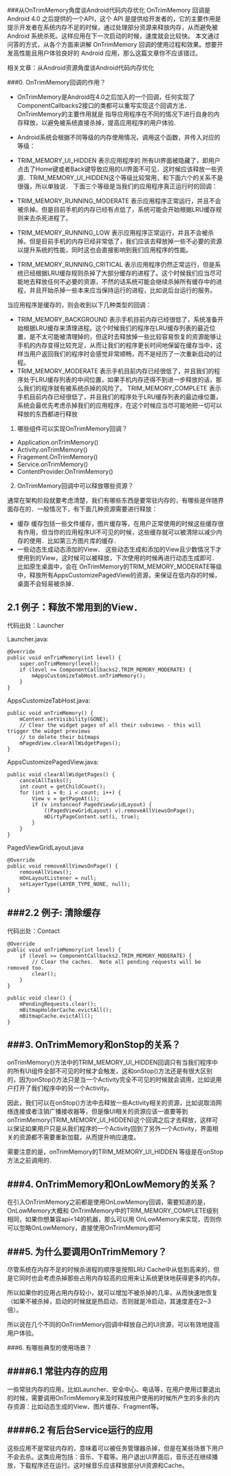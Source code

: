 ###从OnTrimMemory角度谈Android代码内存优化
OnTrimMemory 回调是 Android 4.0 之后提供的一个API，这个 API 是提供给开发者的，它的主要作用是提示开发者在系统内存不足的时候，通过处理部分资源来释放内存，从而避免被 Android 系统杀死。这样应用在下一次启动的时候，速度就会比较快。
本文通过问答的方式，从各个方面来讲解 OnTrimMemory 回调的使用过程和效果。想要开发高性能且用户体验良好的 Android 应用，那么这篇文章你不应该错过。

相关文章：从Android资源角度谈Android代码内存优化

###0. OnTrimMemory回调的作用？
- OnTrimMemory是Android在4.0之后加入的一个回调，任何实现了ComponentCallbacks2接口的类都可以重写实现这个回调方法．OnTrimMemory的主要作用就是 指导应用程序在不同的情况下进行自身的内存释放，以避免被系统直接杀掉，提高应用程序的用户体验.

- Android系统会根据不同等级的内存使用情况，调用这个函数，并传入对应的等级：

- TRIM_MEMORY_UI_HIDDEN 表示应用程序的 所有UI界面被隐藏了，即用户点击了Home键或者Back键导致应用的UI界面不可见．这时候应该释放一些资源．TRIM_MEMORY_UI_HIDDEN这个等级比较常用，和下面六个的关系不是很强，所以单独说．
下面三个等级是当我们的应用程序真正运行时的回调：

- TRIM_MEMORY_RUNNING_MODERATE 表示应用程序正常运行，并且不会被杀掉。但是目前手机的内存已经有点低了，系统可能会开始根据LRU缓存规则来去杀死进程了。
- TRIM_MEMORY_RUNNING_LOW 表示应用程序正常运行，并且不会被杀掉。但是目前手机的内存已经非常低了，我们应该去释放掉一些不必要的资源以提升系统的性能，同时这也会直接影响到我们应用程序的性能。
- TRIM_MEMORY_RUNNING_CRITICAL 表示应用程序仍然正常运行，但是系统已经根据LRU缓存规则杀掉了大部分缓存的进程了。这个时候我们应当尽可能地去释放任何不必要的资源，不然的话系统可能会继续杀掉所有缓存中的进程，并且开始杀掉一些本来应当保持运行的进程，比如说后台运行的服务。


当应用程序是缓存的，则会收到以下几种类型的回调：

- TRIM_MEMORY_BACKGROUND 表示手机目前内存已经很低了，系统准备开始根据LRU缓存来清理进程。这个时候我们的程序在LRU缓存列表的最近位置，是不太可能被清理掉的，但这时去释放掉一些比较容易恢复的资源能够让手机的内存变得比较充足，从而让我们的程序更长时间地保留在缓存当中，这样当用户返回我们的程序时会感觉非常顺畅，而不是经历了一次重新启动的过程。
- TRIM_MEMORY_MODERATE 表示手机目前内存已经很低了，并且我们的程序处于LRU缓存列表的中间位置，如果手机内存还得不到进一步释放的话，那么我们的程序就有被系统杀掉的风险了。
TRIM_MEMORY_COMPLETE 表示手机目前内存已经很低了，并且我们的程序处于LRU缓存列表的最边缘位置，系统会最优先考虑杀掉我们的应用程序，在这个时候应当尽可能地把一切可以释放的东西都进行释放

1. 哪些组件可以实现OnTrimMemory回调？

- Application.onTrimMemory()
- Activity.onTrimMemory()
- Fragement.OnTrimMemory()
- Service.onTrimMemory()
- ContentProvider.OnTrimMemory()

2. OnTrimMemory回调中可以释放哪些资源？

通常在架构阶段就要考虑清楚，我们有哪些东西是要常驻内存的，有哪些是伴随界面存在的．一般情况下，有下面几种资源需要进行释放：

- 缓存 缓存包括一些文件缓存，图片缓存等，在用户正常使用的时候这些缓存很有作用，但当你的应用程序UI不可见的时候，这些缓存就可以被清除以减少内存的使用．比如第三方图片库的缓存．
- 一些动态生成动态添加的View． 这些动态生成和添加的View且少数情况下才使用到的View，这时候可以被释放，下次使用的时候再进行动态生成即可．比如原生桌面中，会在 OnTrimMemory的TRIM_MEMORY_MODERATE等级中，释放所有AppsCustomizePagedView的资源，来保证在低内存的时候，桌面不会轻易被杀掉．


2.1 例子：释放不常用到的View．
----------------------------------------
代码出处：Launcher

Launcher.java:
```
@Override
public void onTrimMemory(int level) {
    super.onTrimMemory(level);
    if (level >= ComponentCallbacks2.TRIM_MEMORY_MODERATE) {
        mAppsCustomizeTabHost.onTrimMemory();
    }
}
```

AppsCustomizeTabHost.java:
```
public void onTrimMemory() {
    mContent.setVisibility(GONE);
    // Clear the widget pages of all their subviews - this will trigger the widget previews
    // to delete their bitmaps
    mPagedView.clearAllWidgetPages();
}
```

AppsCustomizePagedView.java:
```
public void clearAllWidgetPages() {
    cancelAllTasks();
    int count = getChildCount();
    for (int i = 0; i < count; i++) {
        View v = getPageAt(i);
        if (v instanceof PagedViewGridLayout) {
            ((PagedViewGridLayout) v).removeAllViewsOnPage();
            mDirtyPageContent.set(i, true);
        }
    }
}
```
PagedViewGridLayout.java
```
@Override
public void removeAllViewsOnPage() {
    removeAllViews();
    mOnLayoutListener = null;
    setLayerType(LAYER_TYPE_NONE, null);
}
```

###2.2 例子: 清除缓存
-----------------------------------
代码出处：Contact
```
@Override
public void onTrimMemory(int level) {
    if (level >= ComponentCallbacks2.TRIM_MEMORY_MODERATE) {
        // Clear the caches.  Note all pending requests will be removed too.
        clear();
    }
}

public void clear() {
    mPendingRequests.clear();
    mBitmapHolderCache.evictAll();
    mBitmapCache.evictAll();
}
```
###3. OnTrimMemory和onStop的关系？
---------------------------------------
onTrimMemory()方法中的TRIM_MEMORY_UI_HIDDEN回调只有当我们程序中的所有UI组件全部不可见的时候才会触发，这和onStop()方法还是有很大区别的，因为onStop()方法只是当一个Activity完全不可见的时候就会调用，比如说用户打开了我们程序中的另一个Activity。

因此，我们可以在onStop()方法中去释放一些Activity相关的资源，比如说取消网络连接或者注销广播接收器等，但是像UI相关的资源应该一直要等到onTrimMemory(TRIM_MEMORY_UI_HIDDEN)这个回调之后才去释放，这样可以保证如果用户只是从我们程序的一个Activity回到了另外一个Activity，界面相关的资源都不需要重新加载，从而提升响应速度。

需要注意的是，onTrimMemory的TRIM_MEMORY_UI_HIDDEN 等级是在onStop方法之前调用的．

###4. OnTrimMemory和OnLowMemory的关系？
--------------------------------------------
在引入OnTrimMemory之前都是使用OnLowMemory回调，需要知道的是，OnLowMemory大概和 OnTrimMemory中的TRIM_MEMORY_COMPLETE级别相同，如果你想兼容api<14的机器，那么可以用 OnLowMemory来实现，否则你可以忽略OnLowMemory，直接使用OnTrimMemory即可


###5. 为什么要调用OnTrimMemory？
-----------------------------------------------
尽管系统在内存不足的时候杀进程的顺序是按照LRU Cache中从低到高来的，但是它同时也会考虑杀掉那些占用内存较高的应用来让系统更快地获得更多的内存。

所以如果你的应用占用内存较小，就可以增加不被杀掉的几率，从而快速地恢复（如果不被杀掉，启动的时候就是热启动，否则就是冷启动，其速度差在2~3倍）。

所以说在几个不同的OnTrimMemory回调中释放自己的UI资源，可以有效地提高用户体验。

###6. 有哪些典型的使用场景？

####6.1 常驻内存的应用
----------------------------------------------------
一些常驻内存的应用，比如Launcher、安全中心、电话等，在用户使用过要退出的时候，需要调用OnTrimMemory来及时释放用户使用的时候所产生的多余的内存资源：比如动态生成的View、图片缓存、Fragment等。

####6.2 有后台Service运行的应用
------------------------------------------------------
这些应用不是常驻内存的，意味着可以被任务管理器杀掉，但是在某些场景下用户不会去杀。这类应用包括：音乐、下载等。用户退出UI界面后，音乐还在继续播放，下载程序还在运行。这时候音乐应该释放部分UI资源和Cache。

